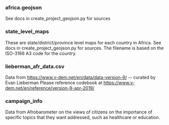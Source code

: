 ### africa.geojson
See docs in create_project_geojson.py for sources

### state_level_maps
These are state/district/province level maps for each country in Africa.
See docs in create_project_geojson.py for sources. The filename is based on the ISO-3166 A3 code for the country.

### lieberman_afr_data.csv
Data from https://www.v-dem.net/en/data/data-version-9/ -- curated by Evan Lieberman
Please reference codebook at https://www.v-dem.net/en/reference/version-9-apr-2019/


### campaign_info
Data from Afrobarometer on the views of citizens on the importance of specific topics that they want 
addressed, such as healthcare or education.

